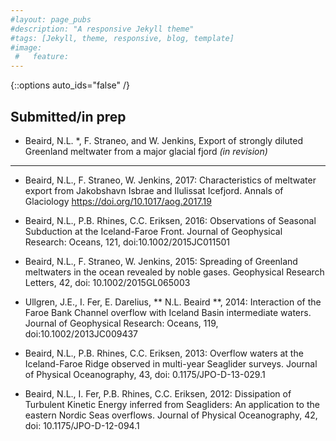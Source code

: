```yaml
---
#layout: page_pubs
#description: "A responsive Jekyll theme"
#tags: [Jekyll, theme, responsive, blog, template]
#image: 
 #   feature:
---
```


{::options auto_ids="false" /}

## Submitted/in prep

* Beaird, N.L. *, F. Straneo, and W. Jenkins, Export of strongly diluted Greenland meltwater from a major glacial fjord *(in revision)*

---

* Beaird, N.L., F. Straneo, W. Jenkins,  2017:  Characteristics of meltwater export from Jakobshavn Isbrae and Ilulissat Icefjord. Annals of Glaciology https://doi.org/10.1017/aog.2017.19

* Beaird, N.L., P.B. Rhines, C.C. Eriksen, 2016:  Observations of Seasonal Subduction at the Iceland-Faroe Front. Journal of Geophysical Research: Oceans, 121, doi:10.1002/2015JC011501

* Beaird, N.L., F. Straneo, W. Jenkins,  2015:  Spreading of Greenland meltwaters in the ocean revealed by noble gases. Geophysical Research Letters, 42, doi: 10.1002/2015GL065003 

* Ullgren, J.E., I. Fer, E. Darelius, ** N.L. Beaird **, 2014: Interaction of the Faroe Bank Channel overflow with Iceland Basin intermediate waters. Journal of Geophysical Research: Oceans, 119, doi:10.1002/2013JC009437

* Beaird, N.L., P.B. Rhines, C.C. Eriksen, 2013:  Overflow waters at the Iceland-Faroe Ridge observed in multi-year Seaglider surveys.  Journal of Physical Oceanography, 43, doi: 0.1175/JPO-D-13-029.1 

* Beaird, N.L., I. Fer, P.B. Rhines, C.C. Eriksen, 2012: Dissipation of Turbulent Kinetic Energy inferred from Seagliders: An application to the eastern Nordic Seas overflows. Journal of Physical Oceanography, 42, doi: 10.1175/JPO-D-12-094.1



